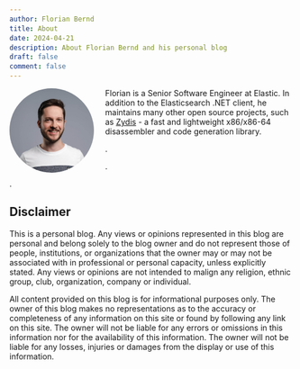 ```yaml
---
author: Florian Bernd
title: About
date: 2024-04-21
description: About Florian Bernd and his personal blog
draft: false
comment: false
---
```


<img src="headshot.jpg" style="border-radius: 50%; float: left; margin-right: 20px;" width="150" height="150" />

Florian is a Senior Software Engineer at Elastic. In addition to the Elasticsearch .NET client, he maintains many other open source projects, such as [Zydis](https://github.com/zyantific/zydis) - a fast and lightweight x86/x86-64 disassembler and code generation library.

.

.

.

## Disclaimer

This is a personal blog. Any views or opinions represented in this blog are personal and belong solely to the blog owner and do not represent those of people, institutions, or organizations that the owner may or may not be associated with in professional or personal capacity, unless explicitly stated. Any views or opinions are not intended to malign any religion, ethnic group, club, organization, company or individual.

All content provided on this blog is for informational purposes only. The owner of this blog makes no representations as to the accuracy or completeness of any information on this site or found by following any link on this site. The owner will not be liable for any errors or omissions in this information nor for the availability of this information. The owner will not be liable for any losses, injuries or damages from the display or use of this information.
